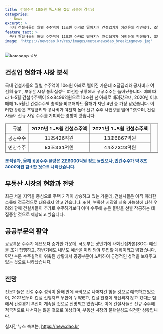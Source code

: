```yaml
---
title: 건설수주 10조원 뚝…서울 집값 상승에 경각심
categories:
  - News
excerpt: >
  국내 건설사들의 월별 수주액이 10조원 아래로 떨어지며 건설업계가 어려움에 직면했다. 조달금리와 공사비 상승, 부동산 시장 불확실성 등으로 리스크를 줄이기 위한 선별 수주가 줄어듦. 올해 공공수주는 늘었지만 민간수주는 줄어들어 수주액이 감소. 코로나 이후 공사비와 조달금리가 높아져 신규 사업 수주를 기피하고 있는 상황. 부동산 시장의 불확실성으로 건설사들은 시장을 관망 중. 공공부문은 수주가 늘었으나, 전문가들은 수주 회복이 어려울 것으로 전망.
feature_text: >
  국내 건설사들의 월별 수주액이 10조원 아래로 떨어지며 건설업계가 어려움에 직면했다. 조달금리와 공사비 상승, 부동산 시장 불확실성 등으로 리스크를 줄이기 위한 선별 수주가 줄어듦. 올해 공공수주는 늘었지만 민간수주는 줄어들어 수주액이 감소. 코로나 이후 공사비와 조달금리가 높아져 신규 사업 수주를 기피하고 있는 상황. 부동산 시장의 불확실성으로 건설사들은 시장을 관망 중. 공공부문은 수주가 늘었으나, 전문가들은 수주 회복이 어려울 것으로 전망.
image: 'https://newsdao.kr/res/images/meta/newsdao_breakingnews.jpg'
---
```


<p><img src="https://newsdao.kr/res/images/meta/newsdao_breakingnews.jpg" alt="koreaapp 속보" /></p>

<h2 data-ke-size="size26">건설업 현황과 시장 분석</h2>

<p data-ke-size="size16">국내 건설사들의 월별 수주액이 10조원 아래로 떨어진 가운데 조달금리와 공사비가 여전히 높고, 부동산 시장 불확실성도 여전한 상황에서 공공수주는 늘어났습니다. 이에 따라 1~5월 건설수주액이 9조8496억원으로 10조원 선 아래로 내려갔으며, 2020년 이후 매해 1~5월간 건설수주액 총액을 비교해봐도 올해가 지난 4년 중 가장 낮았습니다. 이러한 상황은 조달금리와 공사비가 여전히 높아 신규 수주 사업성을 떨어뜨렸으며, 건설사들이 신규 사업 수주를 기피하는 영향이 컸습니다.</p>

<table style="width: 100%;" border="1">
<thead>
    <tr>
        <td style="text-align: center; height: 17px;"><b>구분</b></td>
        <td style="text-align: center; height: 17px;"><b>2020년 1~5월 건설수주액</b></td>
        <td style="text-align: center; height: 17px;"><b>2021년 1~5월 건설수주액</b></td>
    </tr>
</thead>
<tbody>
    <tr>
        <td style="text-align: center; height: 17px;">공공수주</td>
        <td style="text-align: center; height: 17px;">11조426억원</td>
        <td style="text-align: center; height: 17px;">13조6867억원</td>
    </tr>
    <tr>
        <td style="text-align: center; height: 17px;">민간수주</td>
        <td style="text-align: center; height: 17px;">53조331억원</td>
        <td style="text-align: center; height: 17px;">44조7323억원</td>
    </tr>
</tbody>
</table>

<p><b><span style="color: #1a5490;">분석결과, 올해 공공수주 물량은 2조6000억원 정도 늘었으나, 민간수주가 약 8조3000억원 감소한 것으로 나타났습니다.</span></b></p>

<h2 data-ke-size="size26">부동산 시장의 현황과 전망</h2>

<p data-ke-size="size16">최근 서울 지역을 중심으로 주택 가격이 상승하고 있는 가운데, 건설사들은 아직 이러한 흐름에 적극적으로 대응하지 않고 있습니다. 또한, 부동산 시장의 지속 가능성에 대한 우려와 함께 건설사들이 추가로 수주하기보다 이미 수주해 놓은 물량을 선별 착공하는 데 집중할 것으로 예상되고 있습니다.</p>

<h2 data-ke-size="size26">공공부문의 활약</h2>

<p data-ke-size="size16">공공부문 수주가 예년보다 증가한 가운데, 국토부는 상반기에 사회간접자본(SOC) 예산을 조기 집행하고, 하반기에도 내년도 예산을 미리 당겨 투입할 계획이라고 밝혔습니다. 민간 부문 수주실적이 위축된 상황에서 공공부문이 노력하여 긍정적인 성적을 보여주고 있는 것으로 나타났습니다.</p>

<h2 data-ke-size="size26">전망</h2>

<p data-ke-size="size16">전문가들은 건설 수주 성적이 올해 안에 극적으로 나아지긴 힘들 것으로 예측하고 있으며, 2022년부터 건설 선행지표 부진이 누적됐고, 건설 환경이 개선되지 않고 있다는 점에서 건설경기 부진이 계속될 것으로 전망되고 있습니다. 이에 건설사들은 신규 수주에 적극적으로 나서지는 않을 것으로 예상되며, 부동산 시장의 불확실성도 여전한 상황입니다.</p>
실시간 뉴스 속보는, <a href="https://newsdao.kr" rel="dofollow">https://newsdao.kr</a>


